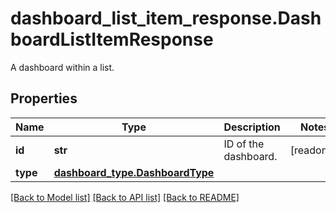 # dashboard_list_item_response.DashboardListItemResponse

A dashboard within a list.
## Properties
Name | Type | Description | Notes
------------ | ------------- | ------------- | -------------
**id** | **str** | ID of the dashboard. | [readonly] 
**type** | [**dashboard_type.DashboardType**](DashboardType.md) |  | 

[[Back to Model list]](../README.md#documentation-for-models) [[Back to API list]](../README.md#documentation-for-api-endpoints) [[Back to README]](../README.md)



